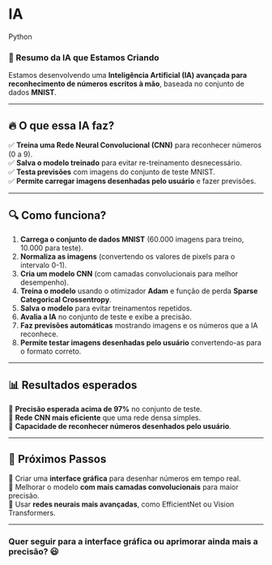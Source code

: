 # IA
Python

### **📌 Resumo da IA que Estamos Criando**  

Estamos desenvolvendo uma **Inteligência Artificial (IA) avançada para reconhecimento de números escritos à mão**, baseada no conjunto de dados **MNIST**.  

---

## **🔥 O que essa IA faz?**
✅ **Treina uma Rede Neural Convolucional (CNN)** para reconhecer números (0 a 9).  
✅ **Salva o modelo treinado** para evitar re-treinamento desnecessário.  
✅ **Testa previsões** com imagens do conjunto de teste MNIST.  
✅ **Permite carregar imagens desenhadas pelo usuário** e fazer previsões.  

---

## **🔍 Como funciona?**
1. **Carrega o conjunto de dados MNIST** (60.000 imagens para treino, 10.000 para teste).  
2. **Normaliza as imagens** (convertendo os valores de pixels para o intervalo 0-1).  
3. **Cria um modelo CNN** (com camadas convolucionais para melhor desempenho).  
4. **Treina o modelo** usando o otimizador **Adam** e função de perda **Sparse Categorical Crossentropy**.  
5. **Salva o modelo** para evitar treinamentos repetidos.  
6. **Avalia a IA** no conjunto de teste e exibe a precisão.  
7. **Faz previsões automáticas** mostrando imagens e os números que a IA reconhece.  
8. **Permite testar imagens desenhadas pelo usuário** convertendo-as para o formato correto.  

---

## **📊 Resultados esperados**
🔹 **Precisão esperada acima de 97%** no conjunto de teste.  
🔹 **Rede CNN mais eficiente** que uma rede densa simples.  
🔹 **Capacidade de reconhecer números desenhados pelo usuário**.  

---

## **🚀 Próximos Passos**
🔹 Criar uma **interface gráfica** para desenhar números em tempo real.  
🔹 Melhorar o modelo **com mais camadas convolucionais** para maior precisão.  
🔹 Usar **redes neurais mais avançadas**, como EfficientNet ou Vision Transformers.  

---

### **Quer seguir para a interface gráfica ou aprimorar ainda mais a precisão? 😃**